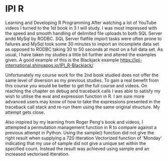 # IPI R
 Learning and Developing R Programming
After watching a lot of YouTube videos I turned to the 1st book in 3 I will study. I was most impressed with the speed and smooth handling of delimited file uploads to both SQL Server andd MySql by RODBC. SQL Server flatfile import tasks were often prone to failures and MySql took some 30 minutes to import an incomplete data set as opposed to RODBC taking 30 to 50 seconds at most on a full data set. As usual, I have taken my studies a little bit further and altered the examples given. A good example of this is the Blackjack example https://ipi-international.shinyapps.io/IPI_R-Blackjack/

Unfortunately my course work for the 2nd book studied does not offer the same level of diversion as my previous studies. To gain a real benefit from this course you would be better to get the full course and videos. On reaching the chapter on debug and traceback calls I was able to satisfy my wish to utilise the eval and expression function in R. I am sure more advanced users may know of how to take the expressions presented in the traceback call stack and re-run them using the same original structure. My attempt gets close.

Also inspired by my learning from Roger Peng's book and videos, I attempted a permutation management function in R to compare against a previous attempt in Python. Using the sample() function did not give the right result when supplying a 720 itteration Vectorized function of 'Monday' indicating that my use of sample did not give a unique set within the specified count. Instead the result was achieved using sample and an increased vectorised itteration.
